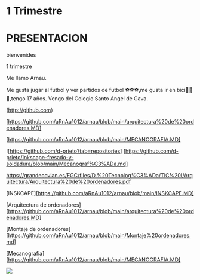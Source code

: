 # 1 Trimestre
# PRESENTACION
bienvenides

1 trimestre 

Me llamo Arnau.

Me gusta jugar al futbol y ver partidos de futbol ⚽⚽⚽,me gusta ir en bici🚴🚴🚴,tengo 17 años.
Vengo del Colegio Santo Angel de Gava.

(http://github.com)

[https://github.com/aRnAu1012/arnau/blob/main/arquitectura%20de%20ordenadores.MD]

[https://github.com/aRnAu1012/arnau/blob/main/MECANOGRAFIA.MD]

![https://github.com/d-prieto?tab=repositories] [https://github.com/d-prieto/Inkscape-fresado-y-soldadura/blob/main/Mecanograf%C3%ADa.md]

https://grandecovian.es/FGC/files/D.%20Tecnolog%C3%ADa/TIC%20I/Arquitectura/Arquitectura%20de%20ordenadores.pdf

[INSKCAPE][https://github.com/aRnAu1012/arnau/blob/main/INSKCAPE.MD]

[Arquitectura de ordenadores][https://github.com/aRnAu1012/arnau/blob/main/arquitectura%20de%20ordenadores.MD]

[Montaje de ordenadores][https://github.com/aRnAu1012/arnau/blob/main/Montaje%20ordenadores.md]

[Mecanografia][https://github.com/aRnAu1012/arnau/blob/main/MECANOGRAFIA.MD]

![](https://imagenes.elpais.com/resizer/XLLQ6_QfwYTVyw6q0sNg-JHUBWo=/1960x0/filters:focal(1962x666:1972x676)/cloudfront-eu-central-1.images.arcpublishing.com/prisa/DUHDEZAQBQQWWJTH7GOFFVZ2LA.jpg)
